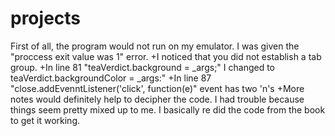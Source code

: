 projects
========
First of all, the program would not run on my emulator. I was given the "proccess exit value was 1" error. 
+I noticed that you did not establish a tab group. 
+In line 81 "teaVerdict.background = _args;" I changed to teaVerdict.backgroundColor = _args:"
+In line 87 "close.addEvenntListener('click', function(e)" event has two 'n's 
+More notes would definitely help to decipher the code. I had trouble because things seem pretty mixed up to me. I basically re did the code from the book to get it working. 
